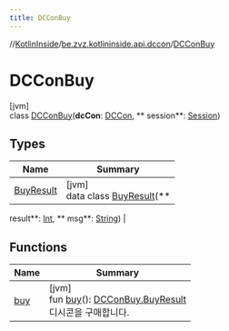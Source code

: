 ```yaml
---
title: DCConBuy
---
```

//[KotlinInside](../../../index.html)/[be.zvz.kotlininside.api.dccon](../index.html)/[DCConBuy](index.html)

# DCConBuy

[jvm]\
class [DCConBuy](index.html)(**dcCon**: [DCCon](../../be.zvz.kotlininside.api.type/-d-c-con/index.html), **
session**: [Session](../../be.zvz.kotlininside.session/-session/index.html))

## Types

| Name | Summary |
|---|---|
| [BuyResult](-buy-result/index.html) | [jvm]<br>data class [BuyResult](-buy-result/index.html)(**
result**: [Int](https://kotlinlang.org/api/latest/jvm/stdlib/kotlin/-int/index.html), **
msg**: [String](https://kotlinlang.org/api/latest/jvm/stdlib/kotlin/-string/index.html)) |

## Functions

| Name | Summary |
|---|---|
| [buy](buy.html) | [jvm]<br>fun [buy](buy.html)(): [DCConBuy.BuyResult](-buy-result/index.html)<br>디시콘을 구매합니다. |

